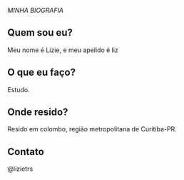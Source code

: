 *MINHA BIOGRAFIA*

## Quem sou eu?
Meu nome é Lizie, e meu apelido é liz 
## O que eu faço?
Estudo.
## Onde resido?
Resido em colombo, região metropolitana de Curitiba-PR.
## Contato
@lizietrs
